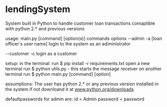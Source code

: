 # lendingSystem
System built in Python to handle customer loan transactions
comaptible with python 2.* and previous versions

usage:
main.py [command] [option(s)]
commands        options
--admin -a      [loan officer's user name]                login to the system as an adiministrator

--customer -c                                              login as a customer

setup:
in the terminal:
run $ pip install -r requirements.txt
open a new terminal
run $ python utils.py    - this starts the message receiver
on another terminal
run $ python main.py [command] [option]

assumptions:
The user has python 2.* or any previous version installed in the system if not downloand it at www.python.org/downloads

defaultpasswords for admin are:
id = Admin
password = password
